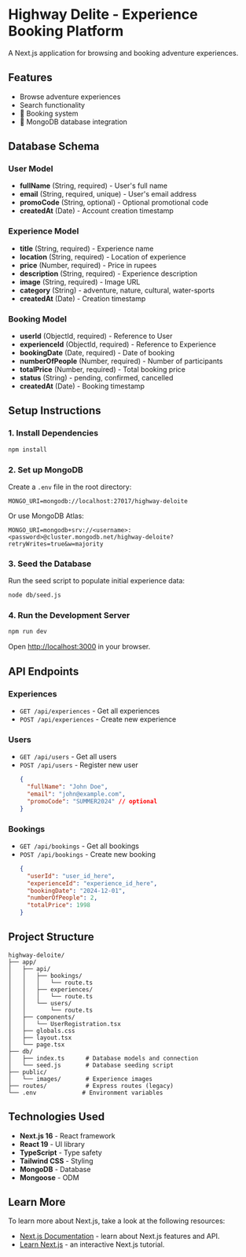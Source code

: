 # Highway Delite - Experience Booking Platform
A Next.js application for browsing and booking adventure experiences.

## Features

-  Browse adventure experiences
-  Search functionality
- 📅 Booking system
- 💾 MongoDB database integration

## Database Schema

### User Model
- **fullName** (String, required) - User's full name
- **email** (String, required, unique) - User's email address
- **promoCode** (String, optional) - Optional promotional code
- **createdAt** (Date) - Account creation timestamp

### Experience Model
- **title** (String, required) - Experience name
- **location** (String, required) - Location of experience
- **price** (Number, required) - Price in rupees
- **description** (String, required) - Experience description
- **image** (String, required) - Image URL
- **category** (String) - adventure, nature, cultural, water-sports
- **createdAt** (Date) - Creation timestamp

### Booking Model
- **userId** (ObjectId, required) - Reference to User
- **experienceId** (ObjectId, required) - Reference to Experience
- **bookingDate** (Date, required) - Date of booking
- **numberOfPeople** (Number, required) - Number of participants
- **totalPrice** (Number, required) - Total booking price
- **status** (String) - pending, confirmed, cancelled
- **createdAt** (Date) - Booking timestamp

## Setup Instructions

### 1. Install Dependencies
```bash
npm install
```

### 2. Set up MongoDB

Create a `.env` file in the root directory:

```env
MONGO_URI=mongodb://localhost:27017/highway-deloite
```

Or use MongoDB Atlas:
```env
MONGO_URI=mongodb+srv://<username>:<password>@cluster.mongodb.net/highway-deloite?retryWrites=true&w=majority
```

### 3. Seed the Database

Run the seed script to populate initial experience data:

```bash
node db/seed.js
```

### 4. Run the Development Server

```bash
npm run dev
```

Open [http://localhost:3000](http://localhost:3000) in your browser.

## API Endpoints

### Experiences
- `GET /api/experiences` - Get all experiences
- `POST /api/experiences` - Create new experience

### Users
- `GET /api/users` - Get all users
- `POST /api/users` - Register new user
  ```json
  {
    "fullName": "John Doe",
    "email": "john@example.com",
    "promoCode": "SUMMER2024" // optional
  }
  ```

### Bookings
- `GET /api/bookings` - Get all bookings
- `POST /api/bookings` - Create new booking
  ```json
  {
    "userId": "user_id_here",
    "experienceId": "experience_id_here",
    "bookingDate": "2024-12-01",
    "numberOfPeople": 2,
    "totalPrice": 1998
  }
  ```

## Project Structure

```
highway-deloite/
├── app/
│   ├── api/
│   │   ├── bookings/
│   │   │   └── route.ts
│   │   ├── experiences/
│   │   │   └── route.ts
│   │   └── users/
│   │       └── route.ts
│   ├── components/
│   │   └── UserRegistration.tsx
│   ├── globals.css
│   ├── layout.tsx
│   └── page.tsx
├── db/
│   ├── index.ts      # Database models and connection
│   └── seed.js       # Database seeding script
├── public/
│   └── images/       # Experience images
├── routes/           # Express routes (legacy)
└── .env             # Environment variables
```

## Technologies Used

- **Next.js 16** - React framework
- **React 19** - UI library
- **TypeScript** - Type safety
- **Tailwind CSS** - Styling
- **MongoDB** - Database
- **Mongoose** - ODM

## Learn More

To learn more about Next.js, take a look at the following resources:

- [Next.js Documentation](https://nextjs.org/docs) - learn about Next.js features and API.
- [Learn Next.js](https://nextjs.org/learn) - an interactive Next.js tutorial.
